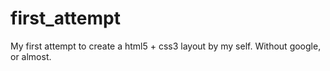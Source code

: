 # first_attempt
My first attempt to create a html5 + css3 layout by my self. Without google, or almost.
